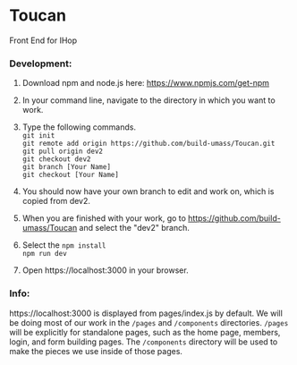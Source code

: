 # Toucan
Front End for IHop


### Development:
1. Download npm and node.js here: 
https://www.npmjs.com/get-npm

3. In your command line, navigate to the directory in which you want to work.<br/>

4. Type the following commands.<br/>
`git init`<br/>
`git remote add origin https://github.com/build-umass/Toucan.git`<br/>
`git pull origin dev2`<br/>
`git checkout dev2`<br/>
`git branch [Your Name]`<br/>
`git checkout [Your Name]`<br/>

5. You should now have your own branch to edit and work on, which is copied from dev2.<br/>

6. When you are finished with your work, go to https://github.com/build-umass/Toucan and select the "dev2" branch.<br/>

7. Select the 
`npm install`<br/>
`npm run dev`<br/>

4. Open https://localhost:3000 in your browser. 

### Info:
https://localhost:3000 is displayed from pages/index.js by default. We will be doing most of our work in the `/pages` and `/components` directories. `/pages` will be explicitly for standalone pages, such as the home page, members, login, and form building pages. The `/components` directory will be used to make the pieces we use inside of those pages.
